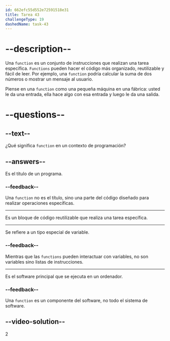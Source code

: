 ```yaml
---
id: 662efc55d552e72591518e31
title: Tarea 43
challengeType: 19
dashedName: task-43
---
```


# --description--

Una  `function` es un conjunto de instrucciones que realizan una tarea específica. `Functions` pueden hacer el código más organizado, reutilizable y fácil de leer. Por ejemplo, una `function` podría calcular la suma de dos números o mostrar un mensaje al usuario.

Piense en una `function` como una pequeña máquina en una fábrica: usted le da una entrada, ella hace algo con esa entrada y luego le da una salida.

# --questions--

## --text--

¿Qué significa `function` en un contexto de programación?

## --answers--

Es el título de un programa.

### --feedback--

Una `function` no es el título, sino una parte del código diseñado para realizar operaciones específicas.

---

Es un bloque de código reutilizable que realiza una tarea específica.

---

Se refiere a un tipo especial de variable.

### --feedback--

Mientras que las `functions` pueden interactuar con variables, no son variables sino listas de instrucciones.

---

Es el software principal que se ejecuta en un ordenador.

### --feedback--

Una `function` es un componente del software, no todo el sistema de software.

## --video-solution--

2
